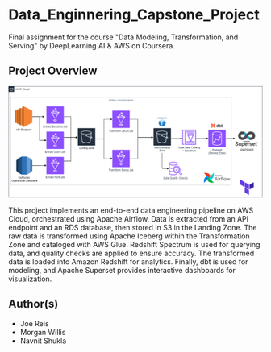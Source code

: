 # Data_Enginnering_Capstone_Project
Final assignment for the course "Data Modeling, Transformation, and Serving" by DeepLearning.AI & AWS on Coursera.

## Project Overview
![Technical_Overview](https://github.com/tomaraayushi/Data_Enginnering_Capstone_Project/blob/main/assets/Capstone-diagram2.png)

This project implements an end-to-end data engineering pipeline on AWS Cloud, orchestrated using Apache Airflow. Data is extracted from an API endpoint and an RDS database, then stored in S3 in the Landing Zone. The raw data is transformed using Apache Iceberg within the Transformation Zone and cataloged with AWS Glue. Redshift Spectrum is used for querying data, and quality checks are applied to ensure accuracy. The transformed data is loaded into Amazon Redshift for analytics. Finally, dbt is used for modeling, and Apache Superset provides interactive dashboards for visualization.

## Author(s)

* Joe Reis
* Morgan Willis
* Navnit Shukla



